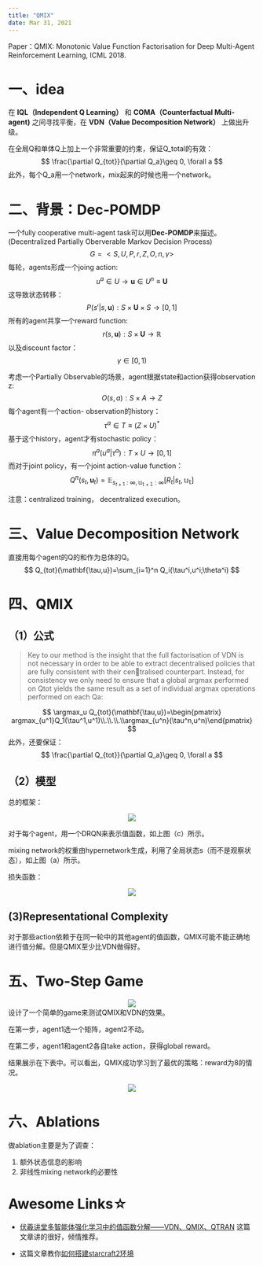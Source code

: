 ```yaml
---
title: "QMIX"
date: Mar 31, 2021
---
```

Paper：QMIX: Monotonic Value Function Factorisation for Deep Multi-Agent Reinforcement Learning, ICML 2018.
 
# 一、idea
在 **IQL（Independent Q Learning）** 和 **COMA（Counterfactual Multi-agent)** 之间寻找平衡，在 **VDN（Value Decomposition Network）** 上做出升级。

在全局Q和单体Q上加上一个非常重要的约束，保证Q_total的有效：
$$
\frac{\partial Q_{tot}}{\partial Q_a}\geq 0, \forall a
$$
此外，每个Q_a用一个network，mix起来的时候也用一个network。



# 二、背景：Dec-POMDP

一个fully cooperative  multi-agent task可以用**Dec-POMDP**来描述。(Decentralized Partially Oberverable Markov Decision Process)
$$
G=<S,U,P,r,Z,O,n,\gamma>
$$
每轮，agents形成一个joing action:
$$
u^a \in U \rightarrow \mathbf{u} \in U^n \equiv\mathbf{U}
$$
这导致状态转移：
$$
P(s'|s,\mathbf{u}):S\times \mathbf{U} \times S \rightarrow [0,1]
$$
所有的agent共享一个reward function:
$$
r(s,\mathbf{u}): S\times \mathbf{U} \rightarrow \mathbb{R}
$$
以及discount factor：
$$
\gamma \in [0,1)
$$




考虑一个Partially Observable的场景，agent根据state和action获得observation z:
$$
O(s,a): S\times A \rightarrow Z
$$
每个agent有一个action- observation的history：
$$
\tau^a \in T\equiv(Z\times U)^*
$$
基于这个history，agent才有stochastic policy：
$$
\pi^a(u^a|\tau^a):T\times U \rightarrow [0,1]
$$
而对于joint policy，有一个joint action-value function：
$$
Q^\pi (s_t, \mathbf{u}_t) = \mathbb{E}_{s_{t+1}:\infty, \mathbb{u_{t+1}}:\infty}[R_t|s_t,\mathbb{u_t}]
$$


注意：centralized training， decentralized execution。

# 三、Value Decomposition Network
直接用每个agent的Q的和作为总体的Q。
$$
Q_{tot}(\mathbf{\tau,u})=\sum_{i=1}^n Q_i(\tau^i,u^i;\theta^i)
$$

# 四、QMIX
## （1）公式
> Key to our method is the insight that the full factorisation of VDN is not necessary in order to be able to extract decentralised policies that are fully consistent with their centralised counterpart. Instead, for consistency we only need to ensure that a global argmax performed on Qtot yields the same result as a set of individual argmax operations
performed on each Qa:


$$
\argmax_u Q_{tot}(\mathbf{\tau,u})=\begin{pmatrix} argmax_{u^1}Q_1(\tau^1,u^1)\\.\\.\\.\\argmax_{u^n}(\tau^n,u^n)\end{pmatrix}
$$
此外，还要保证：
$$
\frac{\partial Q_{tot}}{\partial Q_a}\geq 0, \forall a
$$

## （2）模型

总的框架：
<center>
<img src="../imgs/qmix.png">
</center>

对于每个agent，用一个DRQN来表示值函数，如上图（c）所示。

mixing network的权重由hypernetwork生成，利用了全局状态s（而不是观察状态），如上图（a）所示。

损失函数：
<center>
<img src="../imgs/qmix_loss.png">
</center>

## (3)Representational Complexity
对于那些action依赖于在同一轮中的其他agent的值函数，QMIX可能不能正确地进行值分解。但是QMIX至少比VDN做得好。

# 五、Two-Step Game
<center>
<img src="../imgs/two_step_game.png">
</center>
设计了一个简单的game来测试QMIX和VDN的效果。

在第一步，agent1选一个矩阵，agent2不动。

在第二步，agent1和agent2各自take action，获得global reward。

结果展示在下表中。可以看出，QMIX成功学习到了最优的策略：reward为8的情况。


<center>
<img src="../imgs/qmix_table2.png">
</center>


# 六、Ablations
做ablation主要是为了调查：
1. 额外状态信息的影响
2. 非线性mixing network的必要性
   
# Awesome Links☆
- [伏羲讲堂多智能体强化学习中的值函数分解——VDN、QMIX、QTRAN](https://zhuanlan.zhihu.com/p/203164554)
这篇文章讲的很好，倾情推荐。

- 这篇文章教你[如何搭建starcraft2环境](https://soygema.github.io/starcraftII_machine_learning/#0)
